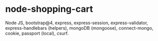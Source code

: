 # node-shopping-cart
Node JS, bootstrap@4, express, express-session, express-validator, express-handlebars (helpers), mongoDB (mongoose), connect-mongo, cookie, passport (local), csurf.
